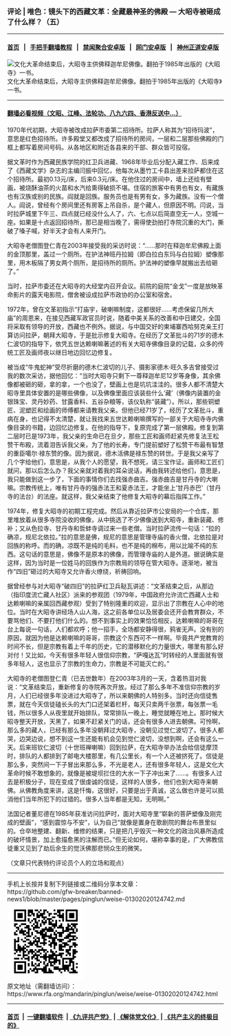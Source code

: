 ### 评论 | 唯色：镜头下的西藏文革：全藏最神圣的佛殿 — 大昭寺被砸成了什么样？（五）
------------------------

#### [首页](https://github.com/gfw-breaker/banned-news1/blob/master/README.md) &nbsp;&nbsp;|&nbsp;&nbsp; [手把手翻墙教程](https://github.com/gfw-breaker/guides/wiki) &nbsp;&nbsp;|&nbsp;&nbsp; [禁闻聚合安卓版](https://github.com/gfw-breaker/bn-android) &nbsp;&nbsp;|&nbsp;&nbsp; [网门安卓版](https://github.com/oGate2/oGate) &nbsp;&nbsp;|&nbsp;&nbsp; [神州正道安卓版](https://github.com/SzzdOgate/update) 



<div id="headerimg">
 <img alt="文化大革命结束后，大昭寺主供佛释迦牟尼佛像。翻拍于1985年出版的《大昭寺》一书。" src="https://www.rfa.org/mandarin/pinglun/weise/weise-01302020124742.html/ws.jpg/@@images/e0166171-2dde-494a-91ca-7790099b5448.jpeg" title="文化大革命结束后，大昭寺主供佛释迦牟尼佛像。翻拍于1985年出版的《大昭寺》一书。"/>
 <div id="headerimgcontents">
  <div id="headerimgcaption">
   <span>
    文化大革命结束后，大昭寺主供佛释迦牟尼佛像。翻拍于1985年出版的《大昭寺》一书。
   </span>
   <!-- zoomattribute -->
  </div>
  <!-- headerimgcaption -->
 </div>
 <!-- headerimagecontents -->
</div>

<hr/>


#### [翻墙必看视频（文昭、江峰、法轮功、八九六四、香港反送中...）](http://167.172.214.107/home.html)

<div id="storytext">
 <div>
  <div class="slot_header">
  </div>
 </div>
 <p>
  1970年代初期，大昭寺被改成拉萨市委第二招待所。拉萨人称其为“招待玛波”，意思是红色招待所。许多殿堂又都改成了招待所的房间，一层和二层那些佛殿的门框上都写着房间号码。从各地区和附近各县来的干部、群众皆可投宿。
 </p>
 <p>
  据文革时作为西藏民族学院的红卫兵进藏、1968年毕业后分配入藏工作、后来成了《西藏文学》杂志的主编闫振中回忆，他每次从墨竹工卡县出差来拉萨都住在这个招待所。最初0.13元/床，后来0.3元/床。在他住过的房间中，墙上还绘有壁画，被烧酥油茶的火苗和水汽给熏得破损不堪。住宿的旅客中有男也有女，有藏族也有汉族或别的民族。阎就是回族。服务员也是有男有女，多为藏族。没有一个僧人。阎说，曾经有个房间里还有房客上吊自杀，是个藏人，但原因不明。闫说，当时拉萨城里下午三、四点就已经没什么人了，六、七点以后简直空无一人，空城一座。如果是十点返回招待所，那已是相当晚了，需得使劲拍打寺院沉重的大门，撕破了嗓子喊，好半天才会有人来开门。
 </p>
 <p>
  大昭寺老僧图登仁青在2003年接受我的采访时说：“……那时在释迦牟尼佛殿上面的金顶那里，盖过一个厕所。在护法神班丹拉姆（即白拉白东玛与白拉姆）塑像那里，用木板隔了男女两个厕所，是招待所的厕所。护法神的塑像早就搬出去给砸了。”
 </p>
 <p>
  当时，拉萨市委还在大昭寺的大经堂内召开会议。前院的庭院“金戈”一度是放映革命影片的露天电影院，僧舍被设成拉萨市政协的办公室和宿舍。
 </p>
 <p>
  1972年，曾在文革初指示“打庙宇，破喇嘛制度，这都很好……考虑保留几所大庙”的周恩来，在接见西藏军政官员时说，随着中美关系的改善和中日建交，全国将采取有领导的开放，西藏也不例外。据说，与中国交好的柬埔寨西哈努克亲王打算访问拉萨，朝拜大昭寺，于是批示修复大昭寺。在经历了文革批斗的71岁的德木仁波切的指导下，依凭五世达赖喇嘛著述的有关大昭寺佛像目录的记载，众多的传统工匠及画师夜以继日地边回忆边修复。
 </p>
 <p>
  被当成“牛鬼蛇神”受尽折磨的德木仁波切的儿子、摄影家德木·旺久多吉曾接受过我的数次采访，据他回忆：“当时大昭寺只剩下一尊释迦牟尼12岁等身像，其余佛像都被砸的砸，拿的拿，一个也没了，壁画上也是坑坑洼洼的。很多人都不清楚大昭寺里具体安置的是哪些佛像，以及佛像里面应该装些什么‘藏’（佛像内装置的金银珠宝、灵丹妙药、甘露香料、五谷杂粮等，该仪轨称“装藏”）。所以，那些铜塑匠、泥塑匠和绘画的师傅都来请教我父亲。但他已经71岁了，经历了文革批斗，重病在身，也记得不太清楚，就让我找来五世达赖喇嘛撰写的一部关于大昭寺寺内佛像目录的书籍，边回忆边修复。在他的指导下，复原完成了第一层佛殿。修复到第二层时已是1973年，我父亲的生命已在旦夕，那些工匠和画师赶紧先修复法王松赞干布殿，流着泪告诉我父亲，为了他的长寿，专门提前塑好了松赞干布最有智慧的重臣噶尔·禄东赞的像。因为据说，德木活佛是禄东赞的转世。于是我父亲写了几个字给他们，意思是，从我个人的愿望，我不想死，请三宝作证。画师和工匠们就问，那以后怎么办？我父亲就对着我的耳朵说话，再由我转述给他们，意思是，我只能做到这一步了，下面的事情你们去找强赤曲吉。强赤曲吉是甘丹寺的大喇嘛。宗教传统上，唯有甘丹寺的强赤法王和夏赤法王，才能坐上‘甘丹赤巴’（甘丹寺的法台）的法座。就这样，我父亲结束了他修复大昭寺的幕后指挥工作。”
 </p>
 <p>
  1974年，修复大昭寺的初期工程完成。然后从靠近拉萨市公安局的一个仓库，那里堆放着从很多寺院没收的佛像，从中挑选了不少佛像送到大昭寺，重新装藏、修补；又从色拉寺、甘丹寺和哲蚌寺调过来一些老僧。当时拉萨流传一句话：“拉的确凉，规尼北依拉。”拉的意思是佛，规尼的意思是管理寺庙的香火僧，北依拉是对回族的称呼。而的确，凉既不是纯的毛料，也不是纯的棉布，用以比喻不纯的东西。这句话的意思是，佛像不是原本的佛像，而管理寺庙的人是外道。据说确实是这样，因为当时是一位姓马的回族作为宗教局的领导在管大昭寺。逐渐地，被当作“四旧”砸过的大昭寺又允许香火缭绕，祈祷回响。
 </p>
 <p>
  据曾经参与对大昭寺“破四旧”的拉萨红卫兵鞑瓦讲述：“文革结束之后，从那边（指印度流亡藏人社区）派来的参观团（1979年，中国政府允许流亡西藏人士和达赖喇嘛的亲属回西藏参观）受到了特别隆重的欢迎，显示出了宗教在人心中的地位。当时在大昭寺讲经场人山人海，这之前各单位以及居委会还开会教育群众，不要骂他们、不要打他们什么的。想不到事实上的效果恰恰相反，达赖喇嘛的哥哥在台上每说一句话，人们都欢呼；他一招手，全场都安静得很，鸦雀无声。没有别的原因，就因为他是达赖喇嘛的哥哥，宗教这个东西可不一样啊。毕竟共产党教育的时间不长，但是宗教有着上千年的历史，它的潜移默化的力量很大，哪里有那么好对付！又比如，今天有很多年轻人很信仰宗教，“萨嘎达瓦”时转经的人里面就有很多年轻人，这也显示了宗教的生命力，宗教是不可能灭亡的。”
 </p>
 <p>
  大昭寺的老僧图登仁青（已去世数年）在2003年3月的一天，含着热泪对我说：“文革结束后，重新修复的寺院再次开放。经过了那么多年不准信仰宗教的岁月，人们已经很多年没进过大昭寺了，所以来朝佛的人特别多。当时还向信徒售票，就在今天信徒磕长头的大门口还架着栏杆，每天只卖两千张票，每张票一毛钱，所以很多人从夜里就开始排队，常常排队一晚上，睡觉就睡在地上。那时候大昭寺整天开放，天黑了，如果不赶紧关门的话，还会有很多人进去朝佛。可怜啊，那么多的藏人，已经有那么多年没朝拜过大昭寺，没朝见过觉仁波切了。很多人都哭，边哭边说，想不到这一生还能有机会见到觉仁波切，没想到啊，还会有这么一天。后来班钦仁波切（十世班禅喇嘛）回到拉萨，在大昭寺举办法会给信徒摩顶时，排队的人都排到了邮电大楼那里，有几公里长，有一个人还被挤死了。信徒是那么多，突然间一下子冒出来那么多，不光是老人，还有很多年轻人，这是文化大革命时候不敢想象的，就像是被堤坝拦住的大水一下子冲出来了……。有很多人过去是积极分子，现在变成了很虔诚的信徒，这样的人很多，他们也到大昭寺来朝佛。从佛教角度来讲，这是忏悔，这很好，只要是出于真诚，这么做也许是可以抵消他们当年所犯下的过错的。很多人当年都是无知，无明啊。”
 </p>
 <p>
  法国记者董尼德在1985年获准访问拉萨时，面对大昭寺里“崭新的菩萨塑像及刚完成的壁画”，“感到震惊与不安”，认为自己“就像是置身在歌剧院的舞台布景里似的。仓卒地整建、翻新、维修的结果，只是把几乎毁灭一种文化的政治风暴所造成的破坏情景，加上愈描愈黑的注解而已。”但无论如何，堪称幸事的是，广大佛教信徒重又见到了劫后余生的觉沃佛那悲悯众生的微笑。
 </p>
 <p align="left">
 </p>
 <p align="left">
  （文章只代表特约评论员个人的立场和观点）
 </p>
</div>

<hr/>
手机上长按并复制下列链接或二维码分享本文章：<br/>
https://github.com/gfw-breaker/banned-news1/blob/master/pages/pinglun/weise-01302020124742.md <br/>
<a href='https://github.com/gfw-breaker/banned-news1/blob/master/pages/pinglun/weise-01302020124742.md'><img src='https://github.com/gfw-breaker/banned-news1/blob/master/pages/pinglun/weise-01302020124742.md.png'/></a> <br/>
原文地址（需翻墙访问）：https://www.rfa.org/mandarin/pinglun/weise/weise-01302020124742.html


------------------------
#### [首页](https://github.com/gfw-breaker/banned-news1/blob/master/README.md) &nbsp;|&nbsp; [一键翻墙软件](https://github.com/gfw-breaker/nogfw/blob/master/README.md) &nbsp;| [《九评共产党》](https://github.com/gfw-breaker/9ping.md/blob/master/README.md#九评之一评共产党是什么) | [《解体党文化》](https://github.com/gfw-breaker/jtdwh.md/blob/master/README.md) | [《共产主义的终极目的》](https://github.com/gfw-breaker/gczydzjmd.md/blob/master/README.md)


<img src='http://gfw-breaker.win/banned-news/pages/pinglun/weise-01302020124742.md' width='0px' height='0px'/>